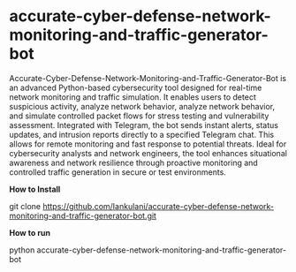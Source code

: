 # accurate-cyber-defense-network-monitoring-and-traffic-generator-bot

Accurate-Cyber-Defense-Network-Monitoring-and-Traffic-Generator-Bot is an advanced Python-based cybersecurity tool designed for real-time network monitoring and traffic simulation. 
It enables users to detect suspicious activity, analyze network behavior, analyze network behavior, and simulate controlled packet flows for stress testing and vulnerability assessment. 
Integrated with Telegram, the bot sends instant alerts, status updates, and intrusion reports directly to a specified Telegram chat. This allows for remote monitoring and fast response to potential threats. 
Ideal for cybersecurity analysts and network engineers, the tool enhances situational awareness and network resilience through proactive monitoring and controlled traffic generation in secure or test environments.

**How to Install**

git clone https://github.com/Iankulani/accurate-cyber-defense-network-monitoring-and-traffic-generator-bot.git

**How to run**

python accurate-cyber-defense-network-monitoring-and-traffic-generator-bot
